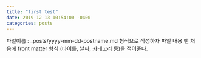 ```yaml
---
title: "first test"
date: 2019-12-13 10:54:00 -0400
categories: posts
---
```


파일이름 : _posts/yyyy-mm-dd-postname.md 형식으로 작성하자
파일 내용 맨 처음에 front matter 형식 (타이틀, 날짜, 카테고리 등)을 적어준다.

